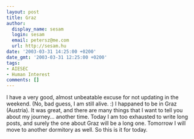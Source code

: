 ```yaml
---
layout: post
title: Graz
author:
  display_name: sesam
  login: sesam
  email: petersz@me.com
  url: http://sesam.hu
date: '2003-03-31 14:25:00 +0200'
date_gmt: '2003-03-31 12:25:00 +0200'
tags:
- AIESEC
- Human Interest
comments: []
---
```


I have a very good, almost unbeatable excuse for not updating in the weekend. (No, bad guess, I am still alive. :) I happaned to be in Graz (Austria). It was great, and there are many things that I want to tell you about my journey... another time. Today I am too exhausted to write long posts, and surely the one about Graz will be a long one. Tomorrow I will move to another dormitory as well. So this is it for today.
